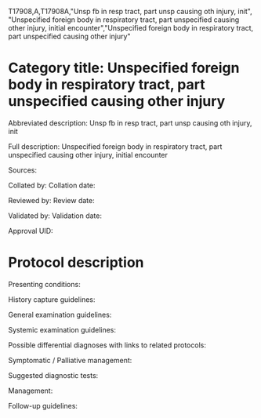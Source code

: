 T17908,A,T17908A,"Unsp fb in resp tract, part unsp causing oth injury, init", "Unspecified foreign body in respiratory tract, part unspecified causing other injury, initial encounter","Unspecified foreign body in respiratory tract, part unspecified causing other injury"
# Category title: Unspecified foreign body in respiratory tract, part unspecified causing other injury

Abbreviated description: Unsp fb in resp tract, part unsp causing oth injury, init

Full description: Unspecified foreign body in respiratory tract, part unspecified causing other injury, initial encounter

Sources:

Collated by:
Collation date:

Reviewed by:
Review date:

Validated by:
Validation date:

Approval UID:

# Protocol description

Presenting conditions:

History capture guidelines:

General examination guidelines:

Systemic examination guidelines:

Possible differential diagnoses with links to related protocols:

Symptomatic / Palliative management:

Suggested diagnostic tests:

Management:

Follow-up guidelines:
